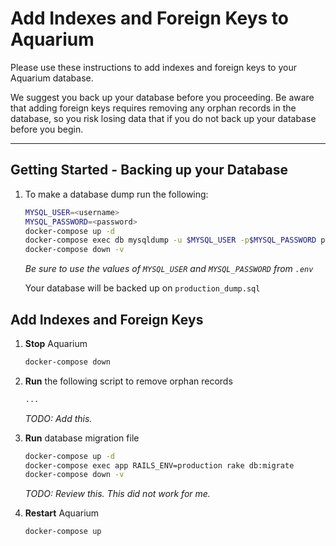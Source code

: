 # Add Indexes and Foreign Keys to Aquarium

Please use these instructions to add indexes and foreign keys to your Aquarium database.  

We suggest you back up your database before you proceeding.  Be aware that adding foreign keys requires removing any orphan records in the database, so you risk losing data that if you do not back up your database before you begin.

---

## Getting Started - Backing up your Database

1. To make a database dump run the following:

    ```bash
    MYSQL_USER=<username>
    MYSQL_PASSWORD=<password>
    docker-compose up -d
    docker-compose exec db mysqldump -u $MYSQL_USER -p$MYSQL_PASSWORD production > production_dump.sql
    docker-compose down -v
    ```
    *Be sure to use the values of `MYSQL_USER` and `MYSQL_PASSWORD` from `.env`*

    Your database will be backed up on `production_dump.sql`


## Add Indexes and Foreign Keys


1. **Stop** Aquarium

   ```bash
   docker-compose down
   ```

2. **Run** the following script to remove orphan records

    ```bash
    ...
    ```

   *TODO: Add this.*

3. **Run** database migration file

    ```bash
    docker-compose up -d
    docker-compose exec app RAILS_ENV=production rake db:migrate
    docker-compose down -v
    ```

   *TODO: Review this. This did not work for me.*

4. **Restart** Aquarium

   ```bash
   docker-compose up
   ```
